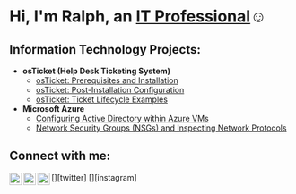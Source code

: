 <h1>Hi, I'm Ralph, an <a href="https://linkedin.com/in/ralph-hughesii">IT Professional</a>☺</h1>

<h2> Information Technology Projects:</h2>

- <b>osTicket (Help Desk Ticketing System)</b>
  - [osTicket: Prerequisites and Installation](https://github.com/RalphHughesII/osticket-prereqs)
  - [osTicket: Post-Installation Configuration](https://github.com/RalphHughesII/post-install-config)
  - [osTicket: Ticket Lifecycle Examples](https://github.com/RalphHughesII/ticket-lifecycle)
- <b>Microsoft Azure</b>
  - [Configuring Active Directory within Azure VMs](https://github.com/RalphHughesII/configure-ad)
  - [Network Security Groups (NSGs) and Inspecting Network Protocols](https://github.com/RalphHughesII/azure-network-protocols)

<h2>Connect with me:</h2>

[<img align="left" alt="Josh | Twitter" width="22px" src="https://cdn.jsdelivr.net/npm/simple-icons@v3/icons/twitter.svg" />][twitter]
[<img align="left" alt="Josh | LinkedIn" width="22px" src="https://cdn.jsdelivr.net/npm/simple-icons@v3/icons/linkedin.svg" />][linkedin]
[<img align="left" alt="Josh | Instagram" width="22px" src="https://cdn.jsdelivr.net/npm/simple-icons@v3/icons/instagram.svg" />][instagram]


[linkedin]: https://linkedin.com/in/ralph-hughesii
